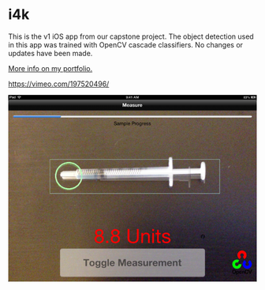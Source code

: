 # i4k

This is the v1 iOS app from our capstone project.
The object detection used in this app was trained with OpenCV cascade classifiers.
No changes or updates have been made.

[More info on my portfolio.](https://www.kyle-crockett.com/portfolio/academic-projects/i4k/)

https://vimeo.com/197520496/

[![Watch the video](static/i4k-gui.png)](https://vimeo.com/197520496/)
